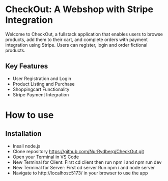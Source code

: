 # CheckOut: A Webshop with Stripe Integration
Welcome to CheckOut, a fullstack application that enables users to browse products, add them to their cart, and complete orders with payment integration using Stripe. Users can register, login and order fictional products. 


## Key Features
- User Registration and Login
- Product Listing and Purchase
- Shoppingcart Functionality
- Stripe Payment Integration


# How to use

## Installation

- Insall node.js
- Clone repository https://github.com/NurRydberg/CheckOut.git
- Open your Terminal in VS Code
- New Terminal for Client: First cd client then run npm i and npm run dev
- New Terminal for Server: First cd server Run npm i and node server
- Navigate to http://localhost:5173/ in your browser to use the app
